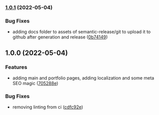 ### [1.0.1](https://github.com/PaoloVernetti/PaoloVernetti.github.io/compare/v1.0.0...v1.0.1) (2022-05-04)


### Bug Fixes

* adding docs folder to assets of semantic-release/git to upload it to github after generation and release ([0b74149](https://github.com/PaoloVernetti/PaoloVernetti.github.io/commit/0b74149039ef2978d45fce1af722fb210ff20e58))

## 1.0.0 (2022-05-04)


### Features

* adding main and portfolio pages, adding localization and some meta SEO magic ([705288e](https://github.com/PaoloVernetti/PaoloVernetti.github.io/commit/705288e3ad44179c955d16b13795829e0ffcfc99))


### Bug Fixes

* removing linting from ci ([cdfc92e](https://github.com/PaoloVernetti/PaoloVernetti.github.io/commit/cdfc92e5f4f06ceb28c86ef99fc3e71c6f8afc79))
